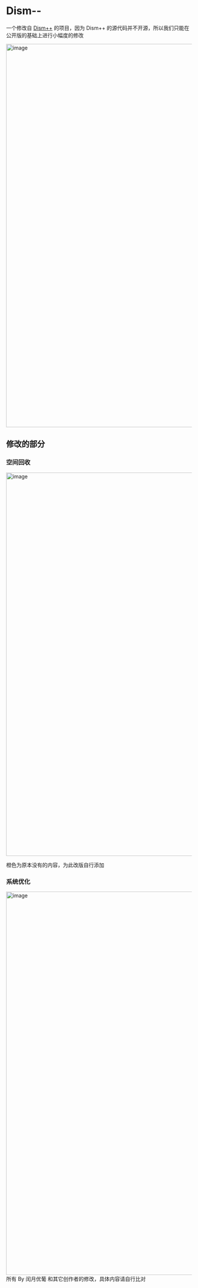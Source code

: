 # Dism--

一个修改自 [Dism++](http://www.chuyu.me/) 的项目，因为 Dism++ 的源代码并不开源，所以我们只能在公开版的基础上进行小幅度的修改

<img width="1667" height="1041" alt="image" src="https://github.com/user-attachments/assets/bc97efe3-ec27-419e-beef-221c728406e0" />


## 修改的部分

### 空间回收

<img width="1667" height="1041" alt="image" src="https://github.com/user-attachments/assets/f4552419-1477-47fa-80bc-a101b90f49a7" />

橙色为原本没有的内容，为此改版自行添加

### 系统优化
<img width="1667" height="1041" alt="image" src="https://github.com/user-attachments/assets/d71ff285-d1b4-4b44-8364-9c675ac8079a" />
所有 By 闰月优葡 和其它创作者的修改，具体内容请自行比对